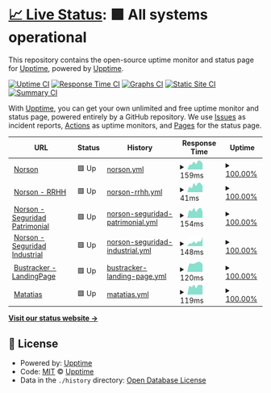 # [📈 Live Status](https://demo.upptime.js.org): <!--live status--> **🟩 All systems operational**

This repository contains the open-source uptime monitor and status page for [Upptime](https://upptime.js.org), powered by [Upptime](https://github.com/upptime/upptime).

[![Uptime CI](https://github.com/jyacot/jeanlogistics-status/workflows/Uptime%20CI/badge.svg)](https://github.com/jyacot/jeanlogistics-status/actions?query=workflow%3A%22Uptime+CI%22)
[![Response Time CI](https://github.com/jyacot/jeanlogistics-status/workflows/Response%20Time%20CI/badge.svg)](https://github.com/jyacot/jeanlogistics-status/actions?query=workflow%3A%22Response+Time+CI%22)
[![Graphs CI](https://github.com/jyacot/jeanlogistics-status/workflows/Graphs%20CI/badge.svg)](https://github.com/jyacot/jeanlogistics-status/actions?query=workflow%3A%22Graphs+CI%22)
[![Static Site CI](https://github.com/jyacot/jeanlogistics-status/workflows/Static%20Site%20CI/badge.svg)](https://github.com/jyacot/jeanlogistics-status/actions?query=workflow%3A%22Static+Site+CI%22)
[![Summary CI](https://github.com/jyacot/jeanlogistics-status/workflows/Summary%20CI/badge.svg)](https://github.com/jyacot/jeanlogistics-status/actions?query=workflow%3A%22Summary+CI%22)

With [Upptime](https://upptime.js.org), you can get your own unlimited and free uptime monitor and status page, powered entirely by a GitHub repository. We use [Issues](https://github.com/upptime/upptime/issues) as incident reports, [Actions](https://github.com/jyacot/jeanlogistics-status/actions) as uptime monitors, and [Pages](https://demo.upptime.js.org) for the status page.

<!--start: status pages-->
<!-- This summary is generated by Upptime (https://github.com/upptime/upptime) -->
<!-- Do not edit this manually, your changes will be overwritten -->
<!-- prettier-ignore -->
| URL | Status | History | Response Time | Uptime |
| --- | ------ | ------- | ------------- | ------ |
| <img alt="" src="https://favicons.githubusercontent.com/norson.jeanlogistics.com" height="13"> [Norson](https://norson.jeanlogistics.com/) | 🟩 Up | [norson.yml](https://github.com/jyacot/jeanlogistics-status/commits/HEAD/history/norson.yml) | <details><summary><img alt="Response time graph" src="./graphs/norson/response-time-week.png" height="20"> 159ms</summary><br><a href="https://jyacot.github.io/jeanlogistics-status/history/norson"><img alt="Response time 197" src="https://img.shields.io/endpoint?url=https%3A%2F%2Fraw.githubusercontent.com%2Fjyacot%2Fjeanlogistics-status%2FHEAD%2Fapi%2Fnorson%2Fresponse-time.json"></a><br><a href="https://jyacot.github.io/jeanlogistics-status/history/norson"><img alt="24-hour response time 140" src="https://img.shields.io/endpoint?url=https%3A%2F%2Fraw.githubusercontent.com%2Fjyacot%2Fjeanlogistics-status%2FHEAD%2Fapi%2Fnorson%2Fresponse-time-day.json"></a><br><a href="https://jyacot.github.io/jeanlogistics-status/history/norson"><img alt="7-day response time 159" src="https://img.shields.io/endpoint?url=https%3A%2F%2Fraw.githubusercontent.com%2Fjyacot%2Fjeanlogistics-status%2FHEAD%2Fapi%2Fnorson%2Fresponse-time-week.json"></a><br><a href="https://jyacot.github.io/jeanlogistics-status/history/norson"><img alt="30-day response time 179" src="https://img.shields.io/endpoint?url=https%3A%2F%2Fraw.githubusercontent.com%2Fjyacot%2Fjeanlogistics-status%2FHEAD%2Fapi%2Fnorson%2Fresponse-time-month.json"></a><br><a href="https://jyacot.github.io/jeanlogistics-status/history/norson"><img alt="1-year response time 197" src="https://img.shields.io/endpoint?url=https%3A%2F%2Fraw.githubusercontent.com%2Fjyacot%2Fjeanlogistics-status%2FHEAD%2Fapi%2Fnorson%2Fresponse-time-year.json"></a></details> | <details><summary><a href="https://jyacot.github.io/jeanlogistics-status/history/norson">100.00%</a></summary><a href="https://jyacot.github.io/jeanlogistics-status/history/norson"><img alt="All-time uptime 100.00%" src="https://img.shields.io/endpoint?url=https%3A%2F%2Fraw.githubusercontent.com%2Fjyacot%2Fjeanlogistics-status%2FHEAD%2Fapi%2Fnorson%2Fuptime.json"></a><br><a href="https://jyacot.github.io/jeanlogistics-status/history/norson"><img alt="24-hour uptime 100.00%" src="https://img.shields.io/endpoint?url=https%3A%2F%2Fraw.githubusercontent.com%2Fjyacot%2Fjeanlogistics-status%2FHEAD%2Fapi%2Fnorson%2Fuptime-day.json"></a><br><a href="https://jyacot.github.io/jeanlogistics-status/history/norson"><img alt="7-day uptime 100.00%" src="https://img.shields.io/endpoint?url=https%3A%2F%2Fraw.githubusercontent.com%2Fjyacot%2Fjeanlogistics-status%2FHEAD%2Fapi%2Fnorson%2Fuptime-week.json"></a><br><a href="https://jyacot.github.io/jeanlogistics-status/history/norson"><img alt="30-day uptime 100.00%" src="https://img.shields.io/endpoint?url=https%3A%2F%2Fraw.githubusercontent.com%2Fjyacot%2Fjeanlogistics-status%2FHEAD%2Fapi%2Fnorson%2Fuptime-month.json"></a><br><a href="https://jyacot.github.io/jeanlogistics-status/history/norson"><img alt="1-year uptime 100.00%" src="https://img.shields.io/endpoint?url=https%3A%2F%2Fraw.githubusercontent.com%2Fjyacot%2Fjeanlogistics-status%2FHEAD%2Fapi%2Fnorson%2Fuptime-year.json"></a></details>
| <img alt="" src="https://favicons.githubusercontent.com/norson.jeanlogistics.com" height="13"> [Norson - RRHH](https://norson.jeanlogistics.com/rrhh/#/) | 🟩 Up | [norson-rrhh.yml](https://github.com/jyacot/jeanlogistics-status/commits/HEAD/history/norson-rrhh.yml) | <details><summary><img alt="Response time graph" src="./graphs/norson-rrhh/response-time-week.png" height="20"> 41ms</summary><br><a href="https://jyacot.github.io/jeanlogistics-status/history/norson-rrhh"><img alt="Response time 54" src="https://img.shields.io/endpoint?url=https%3A%2F%2Fraw.githubusercontent.com%2Fjyacot%2Fjeanlogistics-status%2FHEAD%2Fapi%2Fnorson-rrhh%2Fresponse-time.json"></a><br><a href="https://jyacot.github.io/jeanlogistics-status/history/norson-rrhh"><img alt="24-hour response time 35" src="https://img.shields.io/endpoint?url=https%3A%2F%2Fraw.githubusercontent.com%2Fjyacot%2Fjeanlogistics-status%2FHEAD%2Fapi%2Fnorson-rrhh%2Fresponse-time-day.json"></a><br><a href="https://jyacot.github.io/jeanlogistics-status/history/norson-rrhh"><img alt="7-day response time 41" src="https://img.shields.io/endpoint?url=https%3A%2F%2Fraw.githubusercontent.com%2Fjyacot%2Fjeanlogistics-status%2FHEAD%2Fapi%2Fnorson-rrhh%2Fresponse-time-week.json"></a><br><a href="https://jyacot.github.io/jeanlogistics-status/history/norson-rrhh"><img alt="30-day response time 46" src="https://img.shields.io/endpoint?url=https%3A%2F%2Fraw.githubusercontent.com%2Fjyacot%2Fjeanlogistics-status%2FHEAD%2Fapi%2Fnorson-rrhh%2Fresponse-time-month.json"></a><br><a href="https://jyacot.github.io/jeanlogistics-status/history/norson-rrhh"><img alt="1-year response time 54" src="https://img.shields.io/endpoint?url=https%3A%2F%2Fraw.githubusercontent.com%2Fjyacot%2Fjeanlogistics-status%2FHEAD%2Fapi%2Fnorson-rrhh%2Fresponse-time-year.json"></a></details> | <details><summary><a href="https://jyacot.github.io/jeanlogistics-status/history/norson-rrhh">100.00%</a></summary><a href="https://jyacot.github.io/jeanlogistics-status/history/norson-rrhh"><img alt="All-time uptime 100.00%" src="https://img.shields.io/endpoint?url=https%3A%2F%2Fraw.githubusercontent.com%2Fjyacot%2Fjeanlogistics-status%2FHEAD%2Fapi%2Fnorson-rrhh%2Fuptime.json"></a><br><a href="https://jyacot.github.io/jeanlogistics-status/history/norson-rrhh"><img alt="24-hour uptime 100.00%" src="https://img.shields.io/endpoint?url=https%3A%2F%2Fraw.githubusercontent.com%2Fjyacot%2Fjeanlogistics-status%2FHEAD%2Fapi%2Fnorson-rrhh%2Fuptime-day.json"></a><br><a href="https://jyacot.github.io/jeanlogistics-status/history/norson-rrhh"><img alt="7-day uptime 100.00%" src="https://img.shields.io/endpoint?url=https%3A%2F%2Fraw.githubusercontent.com%2Fjyacot%2Fjeanlogistics-status%2FHEAD%2Fapi%2Fnorson-rrhh%2Fuptime-week.json"></a><br><a href="https://jyacot.github.io/jeanlogistics-status/history/norson-rrhh"><img alt="30-day uptime 100.00%" src="https://img.shields.io/endpoint?url=https%3A%2F%2Fraw.githubusercontent.com%2Fjyacot%2Fjeanlogistics-status%2FHEAD%2Fapi%2Fnorson-rrhh%2Fuptime-month.json"></a><br><a href="https://jyacot.github.io/jeanlogistics-status/history/norson-rrhh"><img alt="1-year uptime 100.00%" src="https://img.shields.io/endpoint?url=https%3A%2F%2Fraw.githubusercontent.com%2Fjyacot%2Fjeanlogistics-status%2FHEAD%2Fapi%2Fnorson-rrhh%2Fuptime-year.json"></a></details>
| <img alt="" src="https://favicons.githubusercontent.com/norson.jeanlogistics.com" height="13"> [Norson - Seguridad Patrimonial](https://norson.jeanlogistics.com/seguridad_patrimonial) | 🟩 Up | [norson-seguridad-patrimonial.yml](https://github.com/jyacot/jeanlogistics-status/commits/HEAD/history/norson-seguridad-patrimonial.yml) | <details><summary><img alt="Response time graph" src="./graphs/norson-seguridad-patrimonial/response-time-week.png" height="20"> 154ms</summary><br><a href="https://jyacot.github.io/jeanlogistics-status/history/norson-seguridad-patrimonial"><img alt="Response time 216" src="https://img.shields.io/endpoint?url=https%3A%2F%2Fraw.githubusercontent.com%2Fjyacot%2Fjeanlogistics-status%2FHEAD%2Fapi%2Fnorson-seguridad-patrimonial%2Fresponse-time.json"></a><br><a href="https://jyacot.github.io/jeanlogistics-status/history/norson-seguridad-patrimonial"><img alt="24-hour response time 120" src="https://img.shields.io/endpoint?url=https%3A%2F%2Fraw.githubusercontent.com%2Fjyacot%2Fjeanlogistics-status%2FHEAD%2Fapi%2Fnorson-seguridad-patrimonial%2Fresponse-time-day.json"></a><br><a href="https://jyacot.github.io/jeanlogistics-status/history/norson-seguridad-patrimonial"><img alt="7-day response time 154" src="https://img.shields.io/endpoint?url=https%3A%2F%2Fraw.githubusercontent.com%2Fjyacot%2Fjeanlogistics-status%2FHEAD%2Fapi%2Fnorson-seguridad-patrimonial%2Fresponse-time-week.json"></a><br><a href="https://jyacot.github.io/jeanlogistics-status/history/norson-seguridad-patrimonial"><img alt="30-day response time 180" src="https://img.shields.io/endpoint?url=https%3A%2F%2Fraw.githubusercontent.com%2Fjyacot%2Fjeanlogistics-status%2FHEAD%2Fapi%2Fnorson-seguridad-patrimonial%2Fresponse-time-month.json"></a><br><a href="https://jyacot.github.io/jeanlogistics-status/history/norson-seguridad-patrimonial"><img alt="1-year response time 216" src="https://img.shields.io/endpoint?url=https%3A%2F%2Fraw.githubusercontent.com%2Fjyacot%2Fjeanlogistics-status%2FHEAD%2Fapi%2Fnorson-seguridad-patrimonial%2Fresponse-time-year.json"></a></details> | <details><summary><a href="https://jyacot.github.io/jeanlogistics-status/history/norson-seguridad-patrimonial">100.00%</a></summary><a href="https://jyacot.github.io/jeanlogistics-status/history/norson-seguridad-patrimonial"><img alt="All-time uptime 100.00%" src="https://img.shields.io/endpoint?url=https%3A%2F%2Fraw.githubusercontent.com%2Fjyacot%2Fjeanlogistics-status%2FHEAD%2Fapi%2Fnorson-seguridad-patrimonial%2Fuptime.json"></a><br><a href="https://jyacot.github.io/jeanlogistics-status/history/norson-seguridad-patrimonial"><img alt="24-hour uptime 100.00%" src="https://img.shields.io/endpoint?url=https%3A%2F%2Fraw.githubusercontent.com%2Fjyacot%2Fjeanlogistics-status%2FHEAD%2Fapi%2Fnorson-seguridad-patrimonial%2Fuptime-day.json"></a><br><a href="https://jyacot.github.io/jeanlogistics-status/history/norson-seguridad-patrimonial"><img alt="7-day uptime 100.00%" src="https://img.shields.io/endpoint?url=https%3A%2F%2Fraw.githubusercontent.com%2Fjyacot%2Fjeanlogistics-status%2FHEAD%2Fapi%2Fnorson-seguridad-patrimonial%2Fuptime-week.json"></a><br><a href="https://jyacot.github.io/jeanlogistics-status/history/norson-seguridad-patrimonial"><img alt="30-day uptime 100.00%" src="https://img.shields.io/endpoint?url=https%3A%2F%2Fraw.githubusercontent.com%2Fjyacot%2Fjeanlogistics-status%2FHEAD%2Fapi%2Fnorson-seguridad-patrimonial%2Fuptime-month.json"></a><br><a href="https://jyacot.github.io/jeanlogistics-status/history/norson-seguridad-patrimonial"><img alt="1-year uptime 100.00%" src="https://img.shields.io/endpoint?url=https%3A%2F%2Fraw.githubusercontent.com%2Fjyacot%2Fjeanlogistics-status%2FHEAD%2Fapi%2Fnorson-seguridad-patrimonial%2Fuptime-year.json"></a></details>
| <img alt="" src="https://favicons.githubusercontent.com/norson.jeanlogistics.com" height="13"> [Norson -  Seguridad Industrial](https://norson.jeanlogistics.com/seguridad_industrial) | 🟩 Up | [norson-seguridad-industrial.yml](https://github.com/jyacot/jeanlogistics-status/commits/HEAD/history/norson-seguridad-industrial.yml) | <details><summary><img alt="Response time graph" src="./graphs/norson-seguridad-industrial/response-time-week.png" height="20"> 148ms</summary><br><a href="https://jyacot.github.io/jeanlogistics-status/history/norson-seguridad-industrial"><img alt="Response time 168" src="https://img.shields.io/endpoint?url=https%3A%2F%2Fraw.githubusercontent.com%2Fjyacot%2Fjeanlogistics-status%2FHEAD%2Fapi%2Fnorson-seguridad-industrial%2Fresponse-time.json"></a><br><a href="https://jyacot.github.io/jeanlogistics-status/history/norson-seguridad-industrial"><img alt="24-hour response time 304" src="https://img.shields.io/endpoint?url=https%3A%2F%2Fraw.githubusercontent.com%2Fjyacot%2Fjeanlogistics-status%2FHEAD%2Fapi%2Fnorson-seguridad-industrial%2Fresponse-time-day.json"></a><br><a href="https://jyacot.github.io/jeanlogistics-status/history/norson-seguridad-industrial"><img alt="7-day response time 148" src="https://img.shields.io/endpoint?url=https%3A%2F%2Fraw.githubusercontent.com%2Fjyacot%2Fjeanlogistics-status%2FHEAD%2Fapi%2Fnorson-seguridad-industrial%2Fresponse-time-week.json"></a><br><a href="https://jyacot.github.io/jeanlogistics-status/history/norson-seguridad-industrial"><img alt="30-day response time 143" src="https://img.shields.io/endpoint?url=https%3A%2F%2Fraw.githubusercontent.com%2Fjyacot%2Fjeanlogistics-status%2FHEAD%2Fapi%2Fnorson-seguridad-industrial%2Fresponse-time-month.json"></a><br><a href="https://jyacot.github.io/jeanlogistics-status/history/norson-seguridad-industrial"><img alt="1-year response time 168" src="https://img.shields.io/endpoint?url=https%3A%2F%2Fraw.githubusercontent.com%2Fjyacot%2Fjeanlogistics-status%2FHEAD%2Fapi%2Fnorson-seguridad-industrial%2Fresponse-time-year.json"></a></details> | <details><summary><a href="https://jyacot.github.io/jeanlogistics-status/history/norson-seguridad-industrial">100.00%</a></summary><a href="https://jyacot.github.io/jeanlogistics-status/history/norson-seguridad-industrial"><img alt="All-time uptime 100.00%" src="https://img.shields.io/endpoint?url=https%3A%2F%2Fraw.githubusercontent.com%2Fjyacot%2Fjeanlogistics-status%2FHEAD%2Fapi%2Fnorson-seguridad-industrial%2Fuptime.json"></a><br><a href="https://jyacot.github.io/jeanlogistics-status/history/norson-seguridad-industrial"><img alt="24-hour uptime 100.00%" src="https://img.shields.io/endpoint?url=https%3A%2F%2Fraw.githubusercontent.com%2Fjyacot%2Fjeanlogistics-status%2FHEAD%2Fapi%2Fnorson-seguridad-industrial%2Fuptime-day.json"></a><br><a href="https://jyacot.github.io/jeanlogistics-status/history/norson-seguridad-industrial"><img alt="7-day uptime 100.00%" src="https://img.shields.io/endpoint?url=https%3A%2F%2Fraw.githubusercontent.com%2Fjyacot%2Fjeanlogistics-status%2FHEAD%2Fapi%2Fnorson-seguridad-industrial%2Fuptime-week.json"></a><br><a href="https://jyacot.github.io/jeanlogistics-status/history/norson-seguridad-industrial"><img alt="30-day uptime 100.00%" src="https://img.shields.io/endpoint?url=https%3A%2F%2Fraw.githubusercontent.com%2Fjyacot%2Fjeanlogistics-status%2FHEAD%2Fapi%2Fnorson-seguridad-industrial%2Fuptime-month.json"></a><br><a href="https://jyacot.github.io/jeanlogistics-status/history/norson-seguridad-industrial"><img alt="1-year uptime 100.00%" src="https://img.shields.io/endpoint?url=https%3A%2F%2Fraw.githubusercontent.com%2Fjyacot%2Fjeanlogistics-status%2FHEAD%2Fapi%2Fnorson-seguridad-industrial%2Fuptime-year.json"></a></details>
| <img alt="" src="https://favicons.githubusercontent.com/www.jeanlogistics.com" height="13"> [Bustracker - LandingPage](http://www.jeanlogistics.com/bustracker/) | 🟩 Up | [bustracker-landing-page.yml](https://github.com/jyacot/jeanlogistics-status/commits/HEAD/history/bustracker-landing-page.yml) | <details><summary><img alt="Response time graph" src="./graphs/bustracker-landing-page/response-time-week.png" height="20"> 120ms</summary><br><a href="https://jyacot.github.io/jeanlogistics-status/history/bustracker-landing-page"><img alt="Response time 199" src="https://img.shields.io/endpoint?url=https%3A%2F%2Fraw.githubusercontent.com%2Fjyacot%2Fjeanlogistics-status%2FHEAD%2Fapi%2Fbustracker-landing-page%2Fresponse-time.json"></a><br><a href="https://jyacot.github.io/jeanlogistics-status/history/bustracker-landing-page"><img alt="24-hour response time 108" src="https://img.shields.io/endpoint?url=https%3A%2F%2Fraw.githubusercontent.com%2Fjyacot%2Fjeanlogistics-status%2FHEAD%2Fapi%2Fbustracker-landing-page%2Fresponse-time-day.json"></a><br><a href="https://jyacot.github.io/jeanlogistics-status/history/bustracker-landing-page"><img alt="7-day response time 120" src="https://img.shields.io/endpoint?url=https%3A%2F%2Fraw.githubusercontent.com%2Fjyacot%2Fjeanlogistics-status%2FHEAD%2Fapi%2Fbustracker-landing-page%2Fresponse-time-week.json"></a><br><a href="https://jyacot.github.io/jeanlogistics-status/history/bustracker-landing-page"><img alt="30-day response time 131" src="https://img.shields.io/endpoint?url=https%3A%2F%2Fraw.githubusercontent.com%2Fjyacot%2Fjeanlogistics-status%2FHEAD%2Fapi%2Fbustracker-landing-page%2Fresponse-time-month.json"></a><br><a href="https://jyacot.github.io/jeanlogistics-status/history/bustracker-landing-page"><img alt="1-year response time 199" src="https://img.shields.io/endpoint?url=https%3A%2F%2Fraw.githubusercontent.com%2Fjyacot%2Fjeanlogistics-status%2FHEAD%2Fapi%2Fbustracker-landing-page%2Fresponse-time-year.json"></a></details> | <details><summary><a href="https://jyacot.github.io/jeanlogistics-status/history/bustracker-landing-page">100.00%</a></summary><a href="https://jyacot.github.io/jeanlogistics-status/history/bustracker-landing-page"><img alt="All-time uptime 100.00%" src="https://img.shields.io/endpoint?url=https%3A%2F%2Fraw.githubusercontent.com%2Fjyacot%2Fjeanlogistics-status%2FHEAD%2Fapi%2Fbustracker-landing-page%2Fuptime.json"></a><br><a href="https://jyacot.github.io/jeanlogistics-status/history/bustracker-landing-page"><img alt="24-hour uptime 100.00%" src="https://img.shields.io/endpoint?url=https%3A%2F%2Fraw.githubusercontent.com%2Fjyacot%2Fjeanlogistics-status%2FHEAD%2Fapi%2Fbustracker-landing-page%2Fuptime-day.json"></a><br><a href="https://jyacot.github.io/jeanlogistics-status/history/bustracker-landing-page"><img alt="7-day uptime 100.00%" src="https://img.shields.io/endpoint?url=https%3A%2F%2Fraw.githubusercontent.com%2Fjyacot%2Fjeanlogistics-status%2FHEAD%2Fapi%2Fbustracker-landing-page%2Fuptime-week.json"></a><br><a href="https://jyacot.github.io/jeanlogistics-status/history/bustracker-landing-page"><img alt="30-day uptime 100.00%" src="https://img.shields.io/endpoint?url=https%3A%2F%2Fraw.githubusercontent.com%2Fjyacot%2Fjeanlogistics-status%2FHEAD%2Fapi%2Fbustracker-landing-page%2Fuptime-month.json"></a><br><a href="https://jyacot.github.io/jeanlogistics-status/history/bustracker-landing-page"><img alt="1-year uptime 100.00%" src="https://img.shields.io/endpoint?url=https%3A%2F%2Fraw.githubusercontent.com%2Fjyacot%2Fjeanlogistics-status%2FHEAD%2Fapi%2Fbustracker-landing-page%2Fuptime-year.json"></a></details>
| <img alt="" src="https://favicons.githubusercontent.com/matatias.jeanlogistics.com" height="13"> [Matatias](https://matatias.jeanlogistics.com/web/) | 🟩 Up | [matatias.yml](https://github.com/jyacot/jeanlogistics-status/commits/HEAD/history/matatias.yml) | <details><summary><img alt="Response time graph" src="./graphs/matatias/response-time-week.png" height="20"> 119ms</summary><br><a href="https://jyacot.github.io/jeanlogistics-status/history/matatias"><img alt="Response time 175" src="https://img.shields.io/endpoint?url=https%3A%2F%2Fraw.githubusercontent.com%2Fjyacot%2Fjeanlogistics-status%2FHEAD%2Fapi%2Fmatatias%2Fresponse-time.json"></a><br><a href="https://jyacot.github.io/jeanlogistics-status/history/matatias"><img alt="24-hour response time 129" src="https://img.shields.io/endpoint?url=https%3A%2F%2Fraw.githubusercontent.com%2Fjyacot%2Fjeanlogistics-status%2FHEAD%2Fapi%2Fmatatias%2Fresponse-time-day.json"></a><br><a href="https://jyacot.github.io/jeanlogistics-status/history/matatias"><img alt="7-day response time 119" src="https://img.shields.io/endpoint?url=https%3A%2F%2Fraw.githubusercontent.com%2Fjyacot%2Fjeanlogistics-status%2FHEAD%2Fapi%2Fmatatias%2Fresponse-time-week.json"></a><br><a href="https://jyacot.github.io/jeanlogistics-status/history/matatias"><img alt="30-day response time 142" src="https://img.shields.io/endpoint?url=https%3A%2F%2Fraw.githubusercontent.com%2Fjyacot%2Fjeanlogistics-status%2FHEAD%2Fapi%2Fmatatias%2Fresponse-time-month.json"></a><br><a href="https://jyacot.github.io/jeanlogistics-status/history/matatias"><img alt="1-year response time 175" src="https://img.shields.io/endpoint?url=https%3A%2F%2Fraw.githubusercontent.com%2Fjyacot%2Fjeanlogistics-status%2FHEAD%2Fapi%2Fmatatias%2Fresponse-time-year.json"></a></details> | <details><summary><a href="https://jyacot.github.io/jeanlogistics-status/history/matatias">100.00%</a></summary><a href="https://jyacot.github.io/jeanlogistics-status/history/matatias"><img alt="All-time uptime 100.00%" src="https://img.shields.io/endpoint?url=https%3A%2F%2Fraw.githubusercontent.com%2Fjyacot%2Fjeanlogistics-status%2FHEAD%2Fapi%2Fmatatias%2Fuptime.json"></a><br><a href="https://jyacot.github.io/jeanlogistics-status/history/matatias"><img alt="24-hour uptime 100.00%" src="https://img.shields.io/endpoint?url=https%3A%2F%2Fraw.githubusercontent.com%2Fjyacot%2Fjeanlogistics-status%2FHEAD%2Fapi%2Fmatatias%2Fuptime-day.json"></a><br><a href="https://jyacot.github.io/jeanlogistics-status/history/matatias"><img alt="7-day uptime 100.00%" src="https://img.shields.io/endpoint?url=https%3A%2F%2Fraw.githubusercontent.com%2Fjyacot%2Fjeanlogistics-status%2FHEAD%2Fapi%2Fmatatias%2Fuptime-week.json"></a><br><a href="https://jyacot.github.io/jeanlogistics-status/history/matatias"><img alt="30-day uptime 100.00%" src="https://img.shields.io/endpoint?url=https%3A%2F%2Fraw.githubusercontent.com%2Fjyacot%2Fjeanlogistics-status%2FHEAD%2Fapi%2Fmatatias%2Fuptime-month.json"></a><br><a href="https://jyacot.github.io/jeanlogistics-status/history/matatias"><img alt="1-year uptime 100.00%" src="https://img.shields.io/endpoint?url=https%3A%2F%2Fraw.githubusercontent.com%2Fjyacot%2Fjeanlogistics-status%2FHEAD%2Fapi%2Fmatatias%2Fuptime-year.json"></a></details>

<!--end: status pages-->

[**Visit our status website →**](https://demo.upptime.js.org)

## 📄 License

- Powered by: [Upptime](https://github.com/upptime/upptime)
- Code: [MIT](./LICENSE) © [Upptime](https://upptime.js.org)
- Data in the `./history` directory: [Open Database License](https://opendatacommons.org/licenses/odbl/1-0/)
